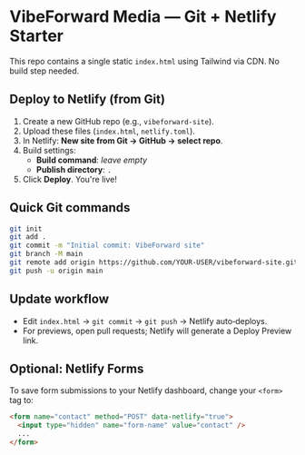 
# VibeForward Media — Git + Netlify Starter

This repo contains a single static `index.html` using Tailwind via CDN. No build step needed.

## Deploy to Netlify (from Git)
1. Create a new GitHub repo (e.g., `vibeforward-site`).
2. Upload these files (`index.html`, `netlify.toml`).
3. In Netlify: **New site from Git → GitHub → select repo**.
4. Build settings:
   - **Build command**: _leave empty_
   - **Publish directory**: `.`
5. Click **Deploy**. You're live!

## Quick Git commands
```bash
git init
git add .
git commit -m "Initial commit: VibeForward site"
git branch -M main
git remote add origin https://github.com/YOUR-USER/vibeforward-site.git
git push -u origin main
```

## Update workflow
- Edit `index.html` → `git commit` → `git push` → Netlify auto‑deploys.
- For previews, open pull requests; Netlify will generate a Deploy Preview link.

## Optional: Netlify Forms
To save form submissions to your Netlify dashboard, change your `<form>` tag to:
```html
<form name="contact" method="POST" data-netlify="true">
  <input type="hidden" name="form-name" value="contact" />
  ...
</form>
```
